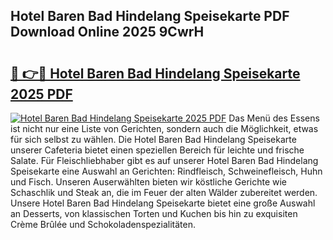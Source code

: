 ## Hotel Baren Bad Hindelang Speisekarte PDF Download Online 2025 9CwrH

# <h2><a href="http://gc7b3o.nevu.top/?p=Hotel+Baren+Bad+Hindelang+Speisekarte">🔗 👉🔴 Hotel Baren Bad Hindelang Speisekarte 2025 PDF</a></h2>

[![Hotel Baren Bad Hindelang Speisekarte 2025 PDF](https://i.imgur.com/dBaPXMq.png)](http://gc7b3o.nevu.top/?p=Hotel+Baren+Bad+Hindelang+Speisekarte)
Das Menü des Essens ist nicht nur eine Liste von Gerichten, sondern auch die Möglichkeit, etwas für sich selbst zu wählen. Die Hotel Baren Bad Hindelang Speisekarte unserer Cafeteria bietet einen speziellen Bereich für leichte und frische Salate. Für Fleischliebhaber gibt es auf unserer Hotel Baren Bad Hindelang Speisekarte eine Auswahl an Gerichten: Rindfleisch, Schweinefleisch, Huhn und Fisch. Unseren Auserwählten bieten wir köstliche Gerichte wie Schaschlik und Steak an, die im Feuer der alten Wälder zubereitet werden. Unsere Hotel Baren Bad Hindelang Speisekarte bietet eine große Auswahl an Desserts, von klassischen Torten und Kuchen bis hin zu exquisiten Crème Brûlée und Schokoladenspezialitäten.
